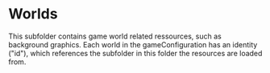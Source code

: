 # Worlds

This subfolder contains game world related ressources, such as background graphics. Each world in the gameConfiguration has an identity ("id"), which references the subfolder in this folder the resources are loaded from.
